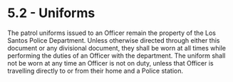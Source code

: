 # 5.2 - Uniforms

The patrol uniforms issued to an Officer remain the property of the Los Santos Police Department. Unless otherwise directed through either this document or any divisional document, they shall be worn at all times while performing the duties of an Officer with the department. The uniform shall not be worn at any time an Officer is not on duty, unless that Officer is travelling directly to or from their home and a Police station.
